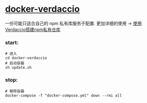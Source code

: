 # [docker-verdaccio](https://www.linhey.com/2018/09/20/%E4%BD%BF%E7%94%A8Verdaccio%E6%90%AD%E5%BB%BAnpm%E7%A7%81%E6%9C%89%E4%BB%93%E5%BA%93/) 

一份可能只适合自己的 npm 私有库服务于配置.
更加详细的使用 -> [使用Verdaccio搭建npm私有仓库](https://www.linhey.com/2018/09/20/%E4%BD%BF%E7%94%A8Verdaccio%E6%90%AD%E5%BB%BAnpm%E7%A7%81%E6%9C%89%E4%BB%93%E5%BA%93/)

### start:

```shell
# 进入
cd docker-verdaccio
# 启动容器
sh update.sh
```

### stop:

```shell
# 移除容器
docker-compose -f "docker-compose.yml" down --rmi all
```

